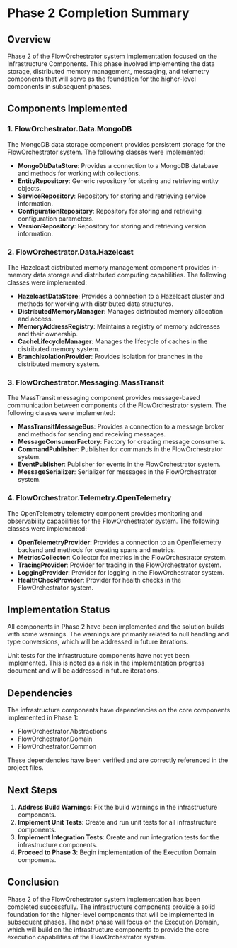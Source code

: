 # Phase 2 Completion Summary

## Overview

Phase 2 of the FlowOrchestrator system implementation focused on the Infrastructure Components. This phase involved implementing the data storage, distributed memory management, messaging, and telemetry components that will serve as the foundation for the higher-level components in subsequent phases.

## Components Implemented

### 1. FlowOrchestrator.Data.MongoDB

The MongoDB data storage component provides persistent storage for the FlowOrchestrator system. The following classes were implemented:

- **MongoDbDataStore**: Provides a connection to a MongoDB database and methods for working with collections.
- **EntityRepository**: Generic repository for storing and retrieving entity objects.
- **ServiceRepository**: Repository for storing and retrieving service information.
- **ConfigurationRepository**: Repository for storing and retrieving configuration parameters.
- **VersionRepository**: Repository for storing and retrieving version information.

### 2. FlowOrchestrator.Data.Hazelcast

The Hazelcast distributed memory management component provides in-memory data storage and distributed computing capabilities. The following classes were implemented:

- **HazelcastDataStore**: Provides a connection to a Hazelcast cluster and methods for working with distributed data structures.
- **DistributedMemoryManager**: Manages distributed memory allocation and access.
- **MemoryAddressRegistry**: Maintains a registry of memory addresses and their ownership.
- **CacheLifecycleManager**: Manages the lifecycle of caches in the distributed memory system.
- **BranchIsolationProvider**: Provides isolation for branches in the distributed memory system.

### 3. FlowOrchestrator.Messaging.MassTransit

The MassTransit messaging component provides message-based communication between components of the FlowOrchestrator system. The following classes were implemented:

- **MassTransitMessageBus**: Provides a connection to a message broker and methods for sending and receiving messages.
- **MessageConsumerFactory**: Factory for creating message consumers.
- **CommandPublisher**: Publisher for commands in the FlowOrchestrator system.
- **EventPublisher**: Publisher for events in the FlowOrchestrator system.
- **MessageSerializer**: Serializer for messages in the FlowOrchestrator system.

### 4. FlowOrchestrator.Telemetry.OpenTelemetry

The OpenTelemetry telemetry component provides monitoring and observability capabilities for the FlowOrchestrator system. The following classes were implemented:

- **OpenTelemetryProvider**: Provides a connection to an OpenTelemetry backend and methods for creating spans and metrics.
- **MetricsCollector**: Collector for metrics in the FlowOrchestrator system.
- **TracingProvider**: Provider for tracing in the FlowOrchestrator system.
- **LoggingProvider**: Provider for logging in the FlowOrchestrator system.
- **HealthCheckProvider**: Provider for health checks in the FlowOrchestrator system.

## Implementation Status

All components in Phase 2 have been implemented and the solution builds with some warnings. The warnings are primarily related to null handling and type conversions, which will be addressed in future iterations.

Unit tests for the infrastructure components have not yet been implemented. This is noted as a risk in the implementation progress document and will be addressed in future iterations.

## Dependencies

The infrastructure components have dependencies on the core components implemented in Phase 1:

- FlowOrchestrator.Abstractions
- FlowOrchestrator.Domain
- FlowOrchestrator.Common

These dependencies have been verified and are correctly referenced in the project files.

## Next Steps

1. **Address Build Warnings**: Fix the build warnings in the infrastructure components.
2. **Implement Unit Tests**: Create and run unit tests for all infrastructure components.
3. **Implement Integration Tests**: Create and run integration tests for the infrastructure components.
4. **Proceed to Phase 3**: Begin implementation of the Execution Domain components.

## Conclusion

Phase 2 of the FlowOrchestrator system implementation has been completed successfully. The infrastructure components provide a solid foundation for the higher-level components that will be implemented in subsequent phases. The next phase will focus on the Execution Domain, which will build on the infrastructure components to provide the core execution capabilities of the FlowOrchestrator system.
